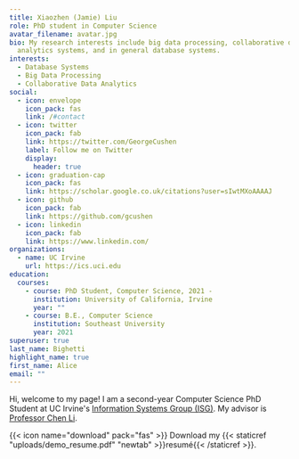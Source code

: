 ```yaml
---
title: Xiaozhen (Jamie) Liu
role: PhD student in Computer Science
avatar_filename: avatar.jpg
bio: My research interests include big data processing, collaborative data
  analytics systems, and in general database systems.
interests:
  - Database Systems
  - Big Data Processing
  - Collaborative Data Analytics
social:
  - icon: envelope
    icon_pack: fas
    link: /#contact
  - icon: twitter
    icon_pack: fab
    link: https://twitter.com/GeorgeCushen
    label: Follow me on Twitter
    display:
      header: true
  - icon: graduation-cap
    icon_pack: fas
    link: https://scholar.google.co.uk/citations?user=sIwtMXoAAAAJ
  - icon: github
    icon_pack: fab
    link: https://github.com/gcushen
  - icon: linkedin
    icon_pack: fab
    link: https://www.linkedin.com/
organizations:
  - name: UC Irvine
    url: https://ics.uci.edu
education:
  courses:
    - course: PhD Student, Computer Science, 2021 -
      institution: University of California, Irvine
      year: ""
    - course: B.E., Computer Science
      institution: Southeast University
      year: 2021
superuser: true
last_name: Bighetti
highlight_name: true
first_name: Alice
email: ""
---
```

Hi, welcome to my page! I am a second-year Computer Science PhD Student at UC Irvine's [Information Systems Group (ISG)](https://isg.ics.uci.edu). My advisor is [Professor Chen Li](https://chenli.ics.uci.edu).

{{< icon name="download" pack="fas" >}} Download my {{< staticref "uploads/demo_resume.pdf" "newtab" >}}resumé{{< /staticref >}}.